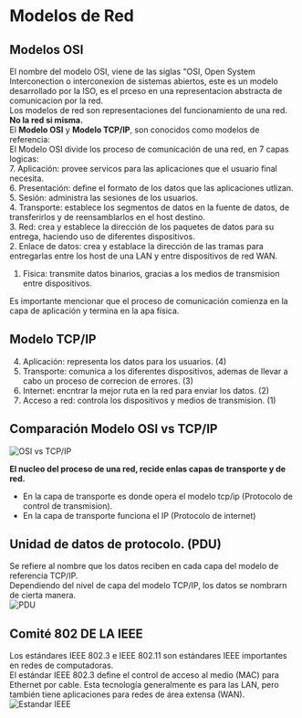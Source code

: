 # Modelos de Red

## Modelos OSI

El nombre del modelo OSI, viene de las siglas "OSI, Open System Interconection o interconexion de sistemas abiertos, este es un modelo desarrollado por la ISO, es el prceso en una representacion abstracta de comunicacion por la red.  
Los modelos de red son representaciones del funcionamiento de una red. **No la red si misma.**  
El __Modelo OSI__ y __Modelo TCP/IP__, son conocidos como modelos de referencia:  
El Modelo OSI divide los proceso de comunicación de una red, en 7 capas logicas:  
7. Aplicación: provee servicos para las aplicaciones que el usuario final necesita.  
6. Presentación: define el formato de los datos que las aplicaciones utlizan.  
5.  Sesión: administra las sesiones de los usuarios.  
4. Transporte: establece los segmentos de datos en la fuente de datos, de transferirlos y de reensamblarlos en el host destino.  
3. Red: crea y establece la dirección de los paquetes de datos para su entrega, haciendo uso de diferentes dispositivos.  
2. Enlace de datos: crea y establace la dirección de las tramas para entregarlas entre los host de una LAN y entre dispositivos de red WAN.  
1. Fisica: transmite datos binarios, gracias a los medios de transmision entre dispositivos.

Es importante mencionar que el proceso de comunicación comienza en la capa de aplicación y termina en la apa física.  

## Modelo TCP/IP

4. Aplicación: representa los datos para los usuarios.  (4)
3. Transporte: comunica a los diferentes dispositivos, ademas de llevar a cabo un proceso de correcion de errores.  (3)
2. Internet: encntrar la mejor ruta en la red para enviar los datos. (2)
1. Acceso a red: controla los dispositivos y medios de transmision. (1)

## Comparación Modelo OSI vs TCP/IP  
<image src="img/osi_tcp-ip.png" alt="OSI vs TCP/IP">

**El nucleo del proceso de una red, recide enlas capas de transporte y de red.**  
- En la capa de transporte es donde opera el modelo tcp/ip (Protocolo de control de transmision).  
- En la capa de transporte funciona el IP (Protocolo de internet)

## Unidad de datos de protocolo. (PDU)  

Se refiere al nombre que los datos reciben en cada capa del modelo de referencia TCP/IP.  
Dependiendo del nivel de capa del modelo TCP/IP, los datos se nombrarn de cierta manera.  
<image src="img/pdu.png" alt="PDU">

## Comité 802 DE LA IEEE

Los estándares IEEE 802.3 e IEEE 802.11 son estándares IEEE importantes en redes de computadoras.  
El estándar IEEE 802.3 define el control de acceso al medio (MAC) para Ethernet por cable. Esta tecnología generalmente es para las LAN, pero también tiene aplicaciones para redes de área extensa (WAN).
<image src="img/estandar_ieee.png" alt="Estandar IEEE">